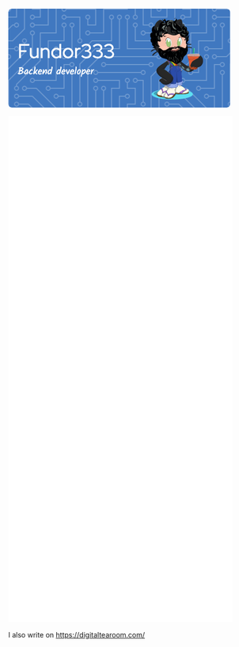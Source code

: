 ![Header](./github-header-image.png)

![Metrics](/github-metrics.svg)

I also write on <a rel="nofollow me" class="Link--primary" href="https://digitaltearoom.com/">https://digitaltearoom.com/</a>

<!-- feed start -->
<!-- feed end -->
